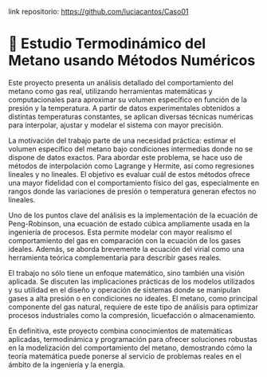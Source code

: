 link repositorio: https://github.com/luciacantos/Caso01

# 🧪 Estudio Termodinámico del Metano usando Métodos Numéricos

Este proyecto presenta un análisis detallado del comportamiento del metano como gas real, utilizando herramientas matemáticas y computacionales para aproximar su volumen específico en función de la presión y la temperatura. A partir de datos experimentales obtenidos a distintas temperaturas constantes, se aplican diversas técnicas numéricas para interpolar, ajustar y modelar el sistema con mayor precisión.

La motivación del trabajo parte de una necesidad práctica: estimar el volumen específico del metano bajo condiciones intermedias donde no se dispone de datos exactos. Para abordar este problema, se hace uso de métodos de interpolación como Lagrange y Hermite, así como regresiones lineales y no lineales. El objetivo es evaluar cuál de estos métodos ofrece una mayor fidelidad con el comportamiento físico del gas, especialmente en rangos donde las variaciones de presión o temperatura generan efectos no lineales.

Uno de los puntos clave del análisis es la implementación de la ecuación de Peng-Robinson, una ecuación de estado cúbica ampliamente usada en la ingeniería de procesos. Esta permite modelar con mayor realismo el comportamiento del gas en comparación con la ecuación de los gases ideales. Además, se aborda brevemente la ecuación del virial como una herramienta teórica complementaria para describir gases reales.

El trabajo no sólo tiene un enfoque matemático, sino también una visión aplicada. Se discuten las implicaciones prácticas de los modelos utilizados y su utilidad en el diseño y operación de sistemas donde se manipulan gases a alta presión o en condiciones no ideales. El metano, como principal componente del gas natural, requiere de este tipo de análisis para optimizar procesos industriales como la compresión, licuefacción o almacenamiento.

En definitiva, este proyecto combina conocimientos de matemáticas aplicadas, termodinámica y programación para ofrecer soluciones robustas en la modelización del comportamiento del metano, demostrando cómo la teoría matemática puede ponerse al servicio de problemas reales en el ámbito de la ingeniería y la energía.
